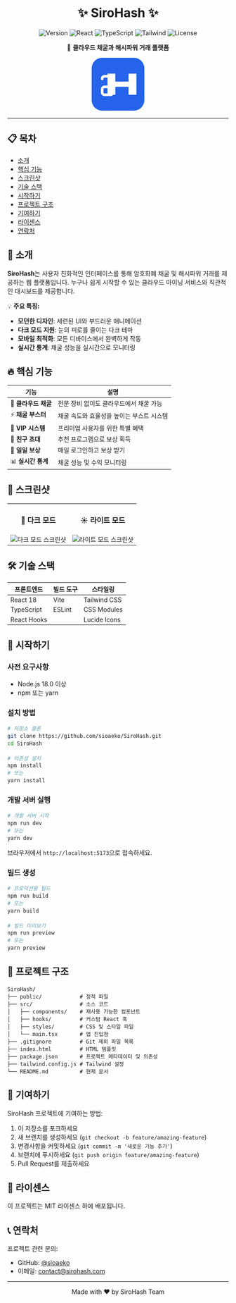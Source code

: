 # <div align="center">✨ SiroHash ✨</div>

<div align="center">
  
  ![Version](https://img.shields.io/badge/version-1.0.0-blue.svg?cacheSeconds=2592000)
  ![React](https://img.shields.io/badge/React-18-61DAFB?logo=react&logoColor=white)
  ![TypeScript](https://img.shields.io/badge/TypeScript-4.9-3178C6?logo=typescript&logoColor=white)
  ![Tailwind](https://img.shields.io/badge/Tailwind-3.4-06B6D4?logo=tailwindcss&logoColor=white)
  ![License](https://img.shields.io/badge/License-MIT-yellow.svg)
  
  <p>🚀 <strong>클라우드 채굴과 해시파워 거래 플랫폼</strong></p>
  <img src="https://raw.githubusercontent.com/sioaeko/SiroHash/main/public/favicon.svg" alt="SiroHash Logo" width="120" height="120"/>
  
</div>

<hr/>

## 📋 목차

- [소개](#-소개)
- [핵심 기능](#-핵심-기능)
- [스크린샷](#-스크린샷)
- [기술 스택](#-기술-스택)
- [시작하기](#-시작하기)
- [프로젝트 구조](#-프로젝트-구조)
- [기여하기](#-기여하기)
- [라이센스](#-라이센스)
- [연락처](#-연락처)

## 🌟 소개

**SiroHash**는 사용자 친화적인 인터페이스를 통해 암호화폐 채굴 및 해시파워 거래를 제공하는 웹 플랫폼입니다. 누구나 쉽게 시작할 수 있는 클라우드 마이닝 서비스와 직관적인 대시보드를 제공합니다.

💡 **주요 특징:**
- **모던한 디자인**: 세련된 UI와 부드러운 애니메이션
- **다크 모드 지원**: 눈의 피로를 줄이는 다크 테마
- **모바일 최적화**: 모든 디바이스에서 완벽하게 작동
- **실시간 통계**: 채굴 성능을 실시간으로 모니터링

## 🔥 핵심 기능

| 기능 | 설명 |
|------|------|
| 🔄 **클라우드 채굴** | 전문 장비 없이도 클라우드에서 채굴 가능 |
| ⚡ **채굴 부스터** | 채굴 속도와 효율성을 높이는 부스트 시스템 |
| 💎 **VIP 시스템** | 프리미엄 사용자를 위한 특별 혜택 |
| 👥 **친구 초대** | 추천 프로그램으로 보상 획득 |
| 🎁 **일일 보상** | 매일 로그인하고 보상 받기 |
| 📊 **실시간 통계** | 채굴 성능 및 수익 모니터링 |

## 📸 스크린샷

<div align="center">
  <table>
    <tr>
      <td align="center"><h3>🌙 다크 모드</h3></td>
      <td align="center"><h3>☀️ 라이트 모드</h3></td>
    </tr>
    <tr>
      <td><img src="./screenshot/dark-mode-screenshot.gif" alt="다크 모드 스크린샷" width="350"/></td>
      <td><img src="./screenshot/light-mode-screenshot.gif" alt="라이트 모드 스크린샷" width="350"/></td>
    </tr>
  </table>
</div>

## 🛠 기술 스택

<div align="center">
  
| 프론트엔드 | 빌드 도구 | 스타일링 |
|------------|----------|----------|
| React 18 | Vite | Tailwind CSS |
| TypeScript | ESLint | CSS Modules |
| React Hooks | | Lucide Icons |
  
</div>

## 🚀 시작하기

### 사전 요구사항

- Node.js 18.0 이상
- npm 또는 yarn

### 설치 방법

```bash
# 저장소 클론
git clone https://github.com/sioaeko/SiroHash.git
cd SiroHash

# 의존성 설치
npm install
# 또는
yarn install
```

### 개발 서버 실행

```bash
# 개발 서버 시작
npm run dev
# 또는
yarn dev
```

브라우저에서 `http://localhost:5173`으로 접속하세요.

### 빌드 생성

```bash
# 프로덕션용 빌드
npm run build
# 또는
yarn build

# 빌드 미리보기
npm run preview
# 또는
yarn preview
```

## 📁 프로젝트 구조

```
SiroHash/
├── public/            # 정적 파일
├── src/               # 소스 코드
│   ├── components/    # 재사용 가능한 컴포넌트
│   ├── hooks/         # 커스텀 React 훅
│   ├── styles/        # CSS 및 스타일 파일
│   └── main.tsx       # 앱 진입점
├── .gitignore         # Git 제외 파일 목록
├── index.html         # HTML 템플릿
├── package.json       # 프로젝트 메타데이터 및 의존성
├── tailwind.config.js # Tailwind 설정
└── README.md          # 현재 문서
```

## 👥 기여하기

SiroHash 프로젝트에 기여하는 방법:

1. 이 저장소를 포크하세요
2. 새 브랜치를 생성하세요 (`git checkout -b feature/amazing-feature`)
3. 변경사항을 커밋하세요 (`git commit -m '새로운 기능 추가'`)
4. 브랜치에 푸시하세요 (`git push origin feature/amazing-feature`)
5. Pull Request를 제출하세요

## 📄 라이센스

이 프로젝트는 MIT 라이센스 하에 배포됩니다.

## 📞 연락처

프로젝트 관련 문의:
- GitHub: [@sioaeko](https://github.com/sioaeko)
- 이메일: contact@sirohash.com

---

<div align="center">
  <p>Made with ❤️ by SiroHash Team</p>
</div>
